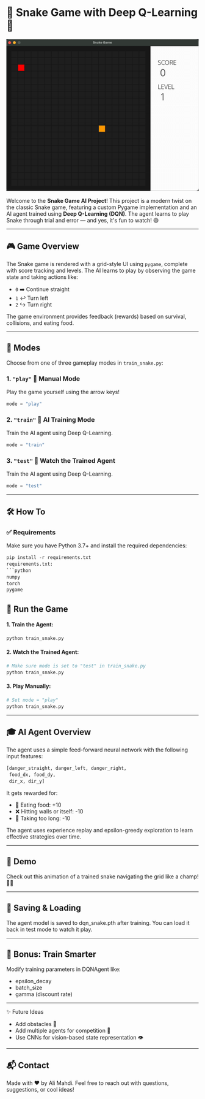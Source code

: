 # 🐍 Snake Game with Deep Q-Learning 🧠


![Trained Snake Example](example.gif)


Welcome to the **Snake Game AI Project**! This project is a modern twist on the classic Snake game, featuring a custom Pygame implementation and an AI agent trained using **Deep Q-Learning (DQN)**. The agent learns to play Snake through trial and error — and yes, it's fun to watch! 😄

---

## 🎮 Game Overview
The Snake game is rendered with a grid-style UI using `pygame`, complete with score tracking and levels. The AI learns to play by observing the game state and taking actions like:

- `0` ➡️ Continue straight
- `1` ↩️ Turn left
- `2` ↪️ Turn right

The game environment provides feedback (rewards) based on survival, collisions, and eating food.

---

## 📂 Modes
Choose from one of three gameplay modes in `train_snake.py`:

### 1. `"play"` 👾 Manual Mode
Play the game yourself using the arrow keys!
```python
mode = "play"
```

### 2. `"train"` 🤖 AI Training Mode
Train the AI agent using Deep Q-Learning.
```python
mode = "train"
```

### 3. `"test"` 🧪 Watch the Trained Agent
Train the AI agent using Deep Q-Learning.
```python
mode = "test"
```

---

## 🛠️ How To
### ✅ Requirements
Make sure you have Python 3.7+ and install the required dependencies:
```python
pip install -r requirements.txt
requirements.txt:
```python
numpy
torch
pygame
```

## 🚀 Run the Game
#### 1. Train the Agent:
```python
python train_snake.py
```

#### 2. Watch the Trained Agent:
```python
# Make sure mode is set to "test" in train_snake.py
python train_snake.py
```

#### 3. Play Manually:
```python
# Set mode = "play"
python train_snake.py
```

---

## 🎓 AI Agent Overview
The agent uses a simple feed-forward neural network with the following input features:
```python
[danger_straight, danger_left, danger_right,
 food_dx, food_dy,
 dir_x, dir_y]
 ```
It gets rewarded for:
- 🍎 Eating food: +10
- ❌ Hitting walls or itself: -10
- 🐢 Taking too long: -10

The agent uses experience replay and epsilon-greedy exploration to learn effective strategies over time.

---

## 📸 Demo
Check out this animation of a trained snake navigating the grid like a champ! 🐍🔥

---

## 💾 Saving & Loading
The agent model is saved to dqn_snake.pth after training.
You can load it back in test mode to watch it play.

---

## 🧠 Bonus: Train Smarter
Modify training parameters in DQNAgent like:
- epsilon_decay
- batch_size
- gamma (discount rate)

---

✨ Future Ideas
- Add obstacles 🧱
- Add multiple agents for competition 🥊
- Use CNNs for vision-based state representation 👁️

---

## 📬 Contact
Made with ❤️ by Ali Mahdi. Feel free to reach out with questions, suggestions, or cool ideas!
